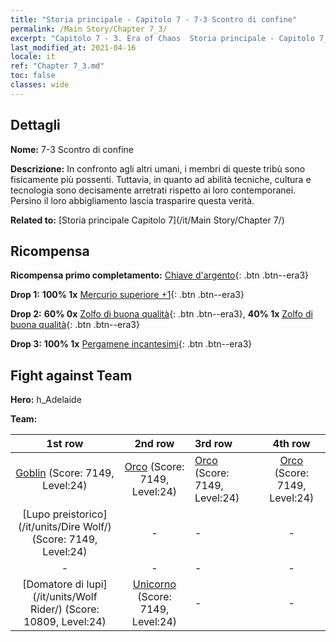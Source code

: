 ```yaml
---
title: "Storia principale - Capitolo 7 - 7-3 Scontro di confine"
permalink: /Main Story/Chapter 7_3/
excerpt: "Capitolo 7 - 3. Era of Chaos  Storia principale - Capitolo 7_3. 7-3 Scontro di confine"
last_modified_at: 2021-04-16
locale: it
ref: "Chapter 7_3.md"
toc: false
classes: wide
---
```


## Dettagli

 **Nome:** 7-3 Scontro di confine

 **Descrizione:** In confronto agli altri umani, i membri di queste tribù sono fisicamente più possenti. Tuttavia, in quanto ad abilità tecniche, cultura e tecnologia sono decisamente arretrati rispetto ai loro contemporanei. Persino il loro abbigliamento lascia trasparire questa verità.

 **Related to:** [Storia principale Capitolo 7](/it/Main Story/Chapter 7/)

## Ricompensa

 **Ricompensa primo completamento:** [Chiave d'argento](/it/Items/con_693/){: .btn .btn--era3}

 **Drop 1:** **100% 1x** [Mercurio superiore +1](/it/Items/mat_21/){: .btn .btn--era3}

 **Drop 2:** **60% 0x** [Zolfo di buona qualità](/it/Items/mat_15/){: .btn .btn--era3}, **40% 1x** [Zolfo di buona qualità](/it/Items/mat_15/){: .btn .btn--era3}

 **Drop 3:** **100% 1x** [Pergamene incantesimi](/it/Items/con_694/){: .btn .btn--era3}


## Fight against Team
 **Hero:** h_Adelaide

 **Team:**


  | 1st row | 2nd row | 3rd row | 4th row |
  |:----:|:----:|:----|:----:|
  | [Goblin](/it/units/Goblin/) (Score: 7149, Level:24)  | [Orco](/it/units/Orc/) (Score: 7149, Level:24)  | [Orco](/it/units/Orc/) (Score: 7149, Level:24)  | [Orco](/it/units/Orc/) (Score: 7149, Level:24)  |
  | [Lupo preistorico](/it/units/Dire Wolf/) (Score: 7149, Level:24)  | - | - | - |
  | - | - | - | - |
  | [Domatore di lupi](/it/units/Wolf Rider/) (Score: 10809, Level:24)  | [Unicorno](/it/units/Unicorn/) (Score: 7149, Level:24)  | - | - |


